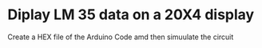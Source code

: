 # Diplay LM 35 data on a 20X4 display
Create a HEX file of the Arduino Code amd then simuulate the circuit
